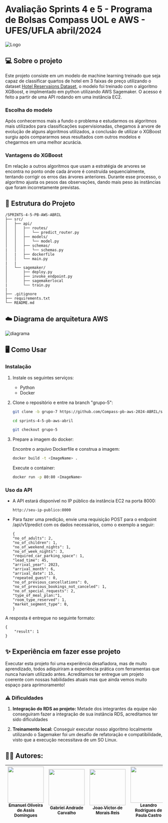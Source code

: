 # Avaliação Sprints 4 e 5 - Programa de Bolsas Compass UOL e AWS - UFES/UFLA abril/2024

![Logo](https://s3.sa-east-1.amazonaws.com/remotar-assets-prod/company-profile-covers/cl7god9gt00lx04wg4p2a93zt.jpg)

## 💻 Sobre o projeto

Este projeto consiste em um modelo de machine learning treinado que seja capaz de classificar quartos de hotel em 3 faixas de preço utilizando o dataset [Hotel Reservaions Dataset](https://www.kaggle.com/datasets/ahsan81/hotel-reservations-classification-dataset), o modelo foi treinado com o algoritmo XGBoost, e implmentado em python utilizando AWS Sagemaker. O acesso é feito a partir de uma API rodando em uma instância EC2.

### Escolha do modelo

Após conhecermos mais a fundo o problema e estudarmos os algoritmos mais utilizados para classificações supervisionadas, chegamos à arvore de evolução de alguns algoritmos utilizados, a conclusão de utilizar o XGBoost surgiu após compararmos seus resultados com outros modelos e chegarmos em uma melhor acurácia. 

### Vantagens do XGBoost

Em relação a outros algoritmos que usam a estratégia de arvores se encontra no ponto onde cada árvore é construída sequencialmente, tentando corrigir os erros das árvores anteriores. Durante esse processo, o algoritmo ajusta os pesos das observações, dando mais peso às instâncias que foram incorretamente previstas.

## 📂 Estrutura do Projeto 

```
/SPRINTS-4-5-PB-AWS-ABRIL
├── src/
│   ├── api/
│   │   ├── routes/
│   │   │   └── predict_router.py
│   │   ├── models/
│   │   │   └── model.py
│   │   ├── schemas/
|   │   |   └── schemas.py
│   |   ├── dockerfile
│   │   └── main.py
|   |
│   └── sagemaker/
│       ├── deploy.py
│       ├── invoke_endpoint.py
│       ├── sagemakerlocal
|       └── train.py
|
├── .gitignore
├── requirements.txt
└── README.md
````

## ☁️ Diagrama de arquitetura AWS

![diagrama](https://github.com/Compass-pb-aws-2024-ABRIL/sprints-4-5-pb-aws-abril/raw/main/assets/sprint4-5.jpg)

## 🖥️ Como Usar 

### Instalação

1. Instale os seguintes serviços:
    - Python
    - Docker

2. Clone o repositório e entre na branch "grupo-5":

    ```bash
    git clone -b grupo-7 https://github.com/Compass-pb-aws-2024-ABRIL/sprints-4-5-pb-aws-abril.git

    cd sprints-4-5-pb-aws-abril

    git checkout grupo-5
    ```
3. Prepare a imagem do docker:

    Encontre o arquivo Dockerfile e construa a imagem:
    
    ```bash
    docker build -t <ImageName> .
    ```
    
     Execute o container:
    
    ```bash
    docker run -p 80:80 <ImageName>
    ```

### Uso da API

- A API estará disponível no IP público da instância EC2 na porta 8000:

  ```
  http://seu-ip-publico:8000
  ```

- Para fazer uma predição, envie uma requisição POST para o endpoint /api/v1/predict com os dados necessários, como o exemplo a seguir:

  ```
  {
  "no_of_adults": 2,
  "no_of_children": 1,
  "no_of_weekend_nights": 1,
  "no_of_week_nights": 3,
  "required_car_parking_space": 1,
  "lead_time": 45,
  "arrival_year": 2023,
  "arrival_month": 6,
  "arrival_date": 15,
  "repeated_guest": 0,
  "no_of_previous_cancellations": 0,
  "no_of_previous_bookings_not_canceled": 1,
  "no_of_special_requests": 2,
  "type_of_meal_plan:"1,
  "room_type_reserved": 1,
  "market_segment_type": 0,
  }
  ```
A resposta é entregue no seguinte formato:
```
{
    "result": 1
}
```


## ✨ Experiência em fazer esse projeto

Executar esta projeto foi uma experiência desafiadora, mas de muito aprendizado, todos adiquiriram a experiência prática com ferramentas que nunca haviam utilizado antes. Acreditamos ter entregue um projeto coerente com nossas habilidades atuais mas que ainda vemos muito espaço para aprimoramento!


### ⚠️ Dificuldades

1. **Integração do RDS ao projeto:** Metade dos integrantes da equipe não conseguiram fazer a integração de sua instância RDS, acreditamos ter sido dificuldades 

2. **Treinamento local:** Conseguir executar nosso algoritmo localmente utilizando o Sagemaker foi um desafio de refatoração e compatibilidade, visto que a execução necessitava de um SO Linux.


## ✍🏻 Autores:

| [<img loading="lazy" src="https://avatars.githubusercontent.com/u/150451502?v=4" width=115><br><sub>Emanuel Oliveira de Assis Domingues</sub>](https://github.com/emanuel-oliveirad) |  [<img loading="lazy" src="https://avatars.githubusercontent.com/u/133805936?v=4" width=115><br><sub>Gabriel Andrade Carvalho</sub>](https://github.com/gabrielcarvandrade) |  [<img loading="lazy" src="https://avatars.githubusercontent.com/u/58453291?v=4" width=115><br><sub>Joao Victor de Morais Reis</sub>](https://github.com/jvmoraisreis) | [<img loading="lazy" src="https://avatars.githubusercontent.com/u/106821885?v=4" width=115><br><sub>Leandro Rodrigues de Paula Castro</sub>](https://github.com/lrpc75)
| :---: | :---: | :---: | :---: |